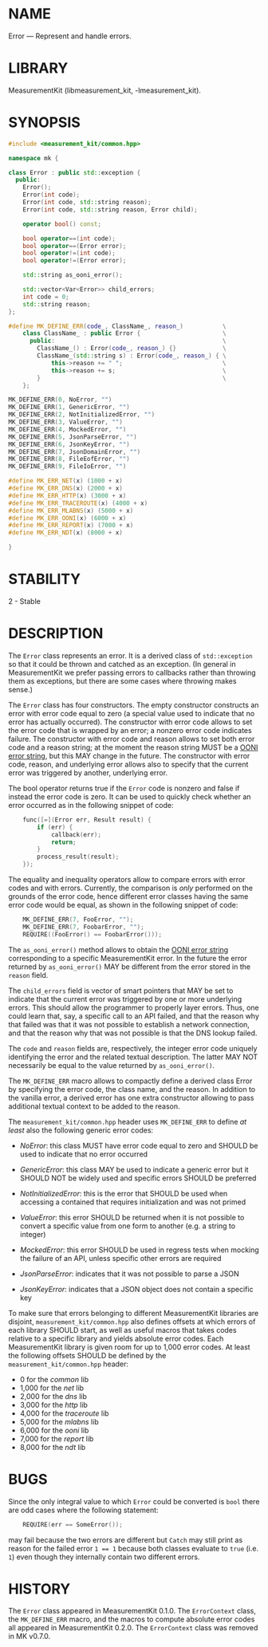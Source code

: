 # NAME
Error &mdash; Represent and handle errors.

# LIBRARY
MeasurementKit (libmeasurement_kit, -lmeasurement_kit).

# SYNOPSIS
```C++
#include <measurement_kit/common.hpp>

namespace mk {

class Error : public std::exception {
  public:
    Error();
    Error(int code);
    Error(int code, std::string reason);
    Error(int code, std::string reason, Error child);

    operator bool() const;

    bool operator==(int code);
    bool operator==(Error error);
    bool operator!=(int code);
    bool operator!=(Error error);

    std::string as_ooni_error();

    std::vector<Var<Error>> child_errors;
    int code = 0;
    std::string reason;
};

#define MK_DEFINE_ERR(code_, ClassName_, reason_)           \
    class ClassName_ : public Error {                       \
      public:                                               \
        ClassName_() : Error(code_, reason_) {}             \
        ClassName_(std::string s) : Error(code_, reason_) { \
            this->reason += " ";                            \
            this->reason += s;                              \
        }                                                   \
    };

MK_DEFINE_ERR(0, NoError, "")
MK_DEFINE_ERR(1, GenericError, "")
MK_DEFINE_ERR(2, NotInitializedError, "")
MK_DEFINE_ERR(3, ValueError, "")
MK_DEFINE_ERR(4, MockedError, "")
MK_DEFINE_ERR(5, JsonParseError, "")
MK_DEFINE_ERR(6, JsonKeyError, "")
MK_DEFINE_ERR(7, JsonDomainError, "")
MK_DEFINE_ERR(8, FileEofError, "")
MK_DEFINE_ERR(9, FileIoError, "")

#define MK_ERR_NET(x) (1000 + x)
#define MK_ERR_DNS(x) (2000 + x)
#define MK_ERR_HTTP(x) (3000 + x)
#define MK_ERR_TRACEROUTE(x) (4000 + x)
#define MK_ERR_MLABNS(x) (5000 + x)
#define MK_ERR_OONI(x) (6000 + x)
#define MK_ERR_REPORT(x) (7000 + x)
#define MK_ERR_NDT(x) (8000 + x)

}
```

# STABILITY
2 - Stable

# DESCRIPTION

The `Error` class represents an error. It is a derived class of `std::exception`
so that it could be thrown and catched as an exception. (In general in MeasurementKit
we prefer passing errors to callbacks rather than throwing them as exceptions, but
there are some cases where throwing makes sense.)

The `Error` class has four constructors. The empty constructor constructs an error
with error code equal to zero (a special value used to indicate that no error has
actually occurred). The constructor with error code allows to set the error code that
is wrapped by an error; a nonzero error code indicates failure. The constructor
with error code and reason allows to set both error code and a reason string; at the
moment the reason string MUST be a [OONI error string](https://github.com/TheTorProject/ooni-spec/blob/master/data-formats/df-000-base.md#error-strings),
but this MAY change in the future. The constructor with error code, reason, and
underlying error allows also to specify that the current error was triggered by
another, underlying error.

The bool operator returns true if the `Error` code is nonzero and false if instead
the error code is zero. It can be used to quickly check whether an error occurred
as in the following snippet of code:

```C++
    func([=](Error err, Result result) {
        if (err) {
            callback(err);
            return;
        }
        process_result(result);
    });
```

The equality and inequality operators allow to compare errors with error codes and
with errors. Currently, the comparison is *only* performed on the grounds of the
error code, hence different error classes having the same error code would be equal,
as shown in the following snippet of code:

```C++
    MK_DEFINE_ERR(7, FooError, "");
    MK_DEFINE_ERR(7, FoobarError, "");
    REQUIRE((FooError() == FoobarError()));
```

The `as_ooni_error()` method allows to obtain the [OONI error string](https://github.com/TheTorProject/ooni-spec/blob/master/data-formats/df-000-base.md#error-strings) corresponding
to a specific MeasurementKit error. In the future the error returned by `as_ooni_error()`
MAY be different from the error stored in the `reason` field.

The `child_errors` field is vector of smart pointers that MAY be set to
indicate that the current error was triggered by one or more underlying errors.
This should allow the programmer to properly layer errors. Thus, one could
learn that, say, a specific call to an API failed, and that the reason why that
failed was that it was not possible to establish a network connection, and
that the reason why that was not possible is that the DNS lookup failed.

The `code` and `reason` fields are, respectively, the integer error code
uniquely identifying the error and the related textual description. The latter
MAY NOT necessarily be equal to the value returned by `as_ooni_error()`.

The `MK_DEFINE_ERR` macro allows to compactly define a derived class Error by
specifying the error code, the class name, and the reason. In addition to
the vanilla error, a derived error has one extra constructor allowing to pass
additional textual context to be added to the reason.

The `measurement_kit/common.hpp` header uses `MK_DEFINE_ERR` to define *at least*
also the following generic error codes:

- *NoError*: this class MUST have error code equal to zero and SHOULD be used
  to indicate that no error occurred

- *GenericError*: this class MAY be used to indicate a generic error but it
  SHOULD NOT be widely used and specific errors SHOULD be preferred

- *NotInitializedError*: this is the error that SHOULD be used when accessing
  a contained that requires initialization and was not primed

- *ValueError*: this error SHOULD be returned when it is not possible to convert
  a specific value from one form to another (e.g. a string to integer)

- *MockedError*: this error SHOULD be used in regress tests when mocking the
  failure of an API, unless specific other errors are required

- *JsonParseError*: indicates that it was not possible to parse a JSON

- *JsonKeyError*: indicates that a JSON object does not contain a specific key

To make sure that errors belonging to different MeasurementKit libraries are
disjoint, `measurement_kit/common.hpp` also defines offsets at which errors of each library
SHOULD start, as well as useful macros that takes codes relative to a specific
library and yields absolute error codes. Each MeasurementKit library is given
room for up to 1,000 error codes. At least the following offsets SHOULD be
defined by the `measurement_kit/common.hpp` header:

- 0 for the *common* lib
- 1,000 for the *net* lib
- 2,000 for the *dns* lib
- 3,000 for the *http* lib
- 4,000 for the *traceroute* lib
- 5,000 for the *mlabns* lib
- 6,000 for the *ooni* lib
- 7,000 for the *report* lib
- 8,000 for the *ndt* lib

# BUGS

Since the only integral value to which `Error` could be converted is `bool` there
are odd cases where the following statement:

```C++
    REQUIRE(err == SomeError());
```

may fail because the two errors are different but `Catch` may still print as
reason for the failed error `1 == 1` because both classes evaluate to `true` (i.e. `1`)
even though they internally contain two different errors.

# HISTORY

The `Error` class appeared in MeasurementKit 0.1.0. The `ErrorContext` class, the
`MK_DEFINE_ERR` macro, and the macros to compute absolute error codes all appeared
in MeasurementKit 0.2.0. The `ErrorContext` class was removed in MK v0.7.0.
